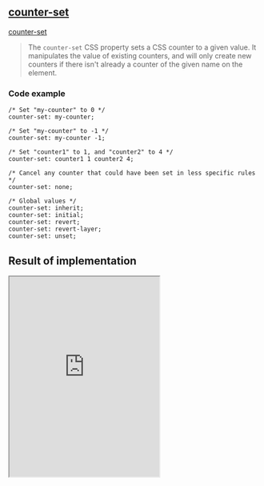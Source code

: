 ## [counter-set](https://developer.mozilla.org/en-US/docs/Web/CSS/counter-set)

[counter-set](https://css-tricks.com/almanac/properties/c/counter-set/)

> The `counter-set` CSS property sets a CSS counter to a given value. It manipulates the value of existing counters, and will only create new counters if there isn't already a counter of the given name on the element.

### Code example

```
/* Set "my-counter" to 0 */
counter-set: my-counter;

/* Set "my-counter" to -1 */
counter-set: my-counter -1;

/* Set "counter1" to 1, and "counter2" to 4 */
counter-set: counter1 1 counter2 4;

/* Cancel any counter that could have been set in less specific rules */
counter-set: none;

/* Global values */
counter-set: inherit;
counter-set: initial;
counter-set: revert;
counter-set: revert-layer;
counter-set: unset;
```
## Result of implementation 

<iframe class="interactive is-default-height" height="400" src="https://interactive-examples.mdn.mozilla.net/pages/css/counter-set.html" title="MDN Web Docs Interactive Example" loading="lazy" data-readystate="complete"></iframe>